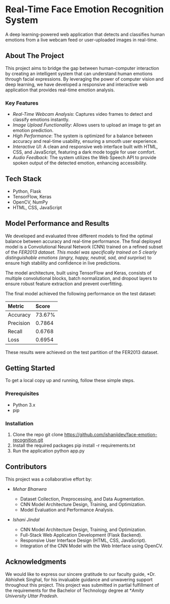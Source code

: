 # Real-Time Face Emotion Recognition System

A deep learning-powered web application that detects and classifies human emotions from a live webcam feed or user-uploaded images in real-time.

## About The Project

This project aims to bridge the gap between human-computer interaction by creating an intelligent system that can understand human emotions through facial expressions. By leveraging the power of computer vision and deep learning, we have developed a responsive and interactive web application that provides real-time emotion analysis.

### Key Features

* *Real-Time Webcam Analysis*: Captures video frames to detect and classify emotions instantly.
* *Image Upload Functionality*: Allows users to upload an image to get an emotion prediction.
* *High Performance*: The system is optimized for a balance between accuracy and real-time usability, ensuring a smooth user experience.
* *Interactive UI*: A clean and responsive web interface built with HTML, CSS, and JavaScript, featuring a dark mode toggle for user comfort.
* *Audio Feedback*: The system utilizes the Web Speech API to provide spoken output of the detected emotion, enhancing accessibility.

## Tech Stack

* Python, Flask
* TensorFlow, Keras
* OpenCV, NumPy
* HTML, CSS, JavaScript

## Model Performance and Results

We developed and evaluated three different models to find the optimal balance between accuracy and real-time performance. The final deployed model is a Convolutional Neural Network (CNN) trained on a refined subset of the *FER2013 dataset. This model was specifically trained on 5 clearly distinguishable emotions (angry, happy, neutral, sad, and surprise*) to ensure high stability and confidence in live predictions.

The model architecture, built using TensorFlow and Keras, consists of multiple convolutional blocks, batch normalization, and dropout layers to ensure robust feature extraction and prevent overfitting.

The final model achieved the following performance on the test dataset:

| Metric    | Score    |
| :-------- | :------- |
| Accuracy  | 73.67%   |
| Precision | 0.7864   |
| Recall    | 0.6768   |
| Loss      | 0.6954   |

These results were achieved on the test partition of the FER2013 dataset.

## Getting Started

To get a local copy up and running, follow these simple steps.

### Prerequisites

* Python 3.x
* pip

### Installation

1.  Clone the repo
    git clone https://github.com/ishanijdev/face-emotion-recognition.git
2.  Install the required packages
    pip install -r requirements.txt
3.  Run the application
    python app.py

## Contributors

This project was a collaborative effort by:

* *Mehar Bhanwra*
    * Dataset Collection, Preprocessing, and Data Augmentation.
    * CNN Model Architecture Design, Training, and Optimization.
    * Model Evaluation and Performance Analysis.

* *Ishani Jindal*
    * CNN Model Architecture Design, Training, and Optimization.
    * Full-Stack Web Application Development (Flask Backend).
    * Responsive User Interface Design (HTML, CSS, JavaScript).
    * Integration of the CNN Model with the Web Interface using OpenCV.

## Acknowledgments

We would like to express our sincere gratitude to our faculty guide, *Dr. Abhishek Singhal, for his invaluable guidance and unwavering support throughout this project. This project was submitted in partial fulfillment of the requirements for the Bachelor of Technology degree at **Amity University Uttar Pradesh*.
